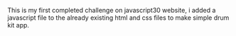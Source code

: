 This is my first completed challenge on javascript30 website, i added a javascript file to the already existing html and css files to make simple drum kit app.
